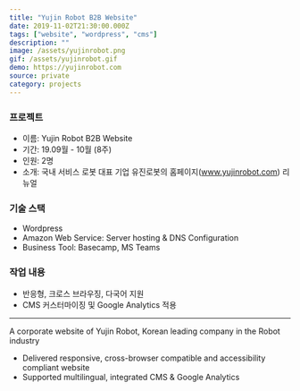```yaml
---
title: "Yujin Robot B2B Website"
date: 2019-11-02T21:30:00.000Z
tags: ["website", "wordpress", "cms"]
description: ""
image: /assets/yujinrobot.png
gif: /assets/yujinrobot.gif
demo: https://yujinrobot.com
source: private
category: projects
---
```


### 프로젝트

- 이름: Yujin Robot B2B Website
- 기간: 19.09월 - 10월 (8주)
- 인원: 2명
- 소개: 국내 서비스 로봇 대표 기업 유진로봇의 홈페이지(www.yujinrobot.com) 리뉴얼

### 기술 스택

- Wordpress
- Amazon Web Service: Server hosting & DNS Configuration
- Business Tool: Basecamp, MS Teams

### 작업 내용

- 반응형, 크로스 브라우징, 다국어 지원
- CMS 커스터마이징 및 Google Analytics 적용

--- 

A corporate website of Yujin Robot, Korean leading company in the Robot industry  
- Delivered responsive, cross-browser compatible and accessibility compliant website  
- Supported multilingual, integrated CMS & Google Analytics